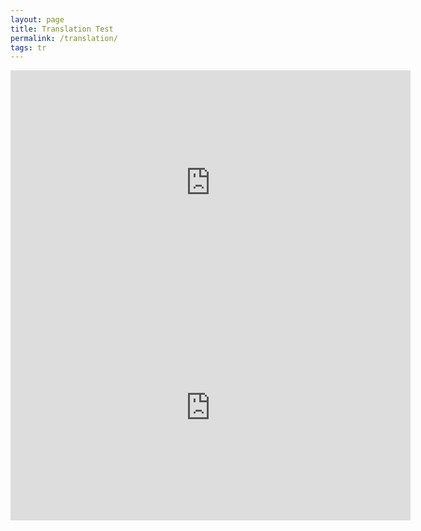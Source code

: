 ```yaml
---
layout: page
title: Translation Test
permalink: /translation/
tags: tr
---
```


<iframe src="https://uofnelincoln-my.sharepoint.com/:v:/g/personal/bdavies8_unl_edu/EcZ3c0fBE1lPjjsGdLdusFYBc4RApJunyK8j1V-FZ66WfA?e=RrIdhR&nav=eyJwbGF5YmFja09wdGlvbnMiOnt9LCJyZWZlcnJhbEluZm8iOnsicmVmZXJyYWxBcHAiOiJTdHJlYW1XZWJBcHAiLCJyZWZlcnJhbE1vZGUiOiJtaXMiLCJyZWZlcnJhbFZpZXciOiJwb3N0cm9sbC1jb3B5bGluayIsInJlZmVycmFsUGxheWJhY2tTZXNzaW9uSWQiOiJkMWJhZDQyOC0yNGM0LTQ4ZDctYmUyZS0yYmRmNTE2MDBlMWMifX0%3D" width="640" height="360" frameborder="0" scrolling="no" allowfullscreen title="Recording.wmv"></iframe>


<iframe src="https://uofnelincoln-my.sharepoint.com/personal/bdavies8_unl_edu/_layouts/15/embed.aspx?UniqueId=477377c6-13c1-4f59-8e3b-0674b76eb056&embed=%7B%22ust%22%3Atrue%2C%22hv%22%3A%22CopyEmbedCode%22%7D&referrer=StreamWebApp&referrerScenario=EmbedDialog.Create" width="640" height="360" frameborder="0" scrolling="no" allowfullscreen title="Recording.wmv"></iframe>

